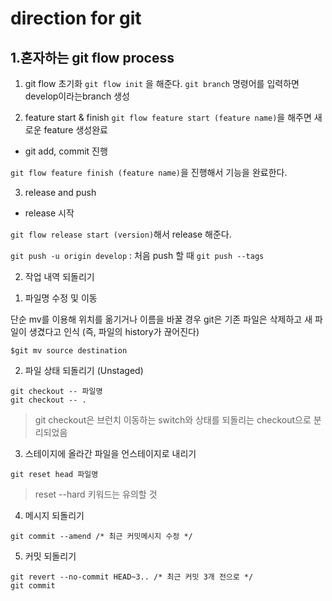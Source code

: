 # direction for git

## 1.혼자하는 git flow process

1) git flow 초기화
`git flow init` 을 해준다.
`git branch` 명령어를 입력하면 develop이라는branch 생성

2) feature start & finish
 `git flow feature start (feature name)`을 해주면 새로운 feature 생성완료

+ git add, commit 진행

`git flow feature finish (feature name)`을 진행해서 기능을 완료한다.

3) release and push
+ release 시작

`git flow release start (version)`해서 release 해준다.

`git push -u origin develop` : 처음 push 할 때
`git push --tags`




2. 작업 내역 되돌리기

1) 파일명 수정 및 이동

단순 mv를 이용해 위치를 옮기거나 이름을 바꿀 경우 git은 기존 파일은 삭제하고 새 파일이 생겼다고 인식 (즉, 파일의 history가 끊어진다)



```
$git mv source destination
```


2) 파일 상태 되돌리기 (Unstaged)

```
git checkout -- 파일명
git checkout -- .
```

> git checkout은 브런치 이동하는 switch와 상태를 되돌리는 checkout으로 분리되었음


3) 스테이지에 올라간 파일을 언스테이지로 내리기 

```
git reset head 파일명
```

> reset --hard 키워드는 유의할 것


4) 메시지 되돌리기


```
git commit --amend /* 최근 커밋메시지 수정 */
```


5) 커밋 되돌리기

```
git revert --no-commit HEAD~3.. /* 최근 커밋 3개 전으로 */
git commit
```

